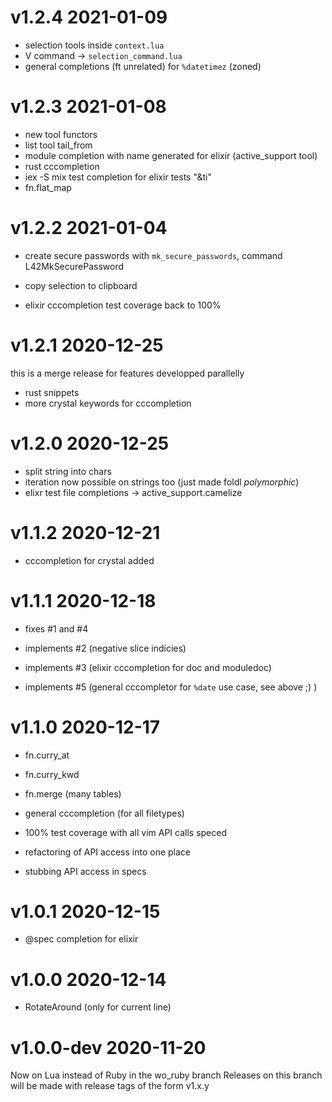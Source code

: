 # v1.2.4  2021-01-09

- selection tools inside `context.lua` 
- V command → `selection_command.lua`
- general completions (ft unrelated) for `%datetimez` (zoned)

# v1.2.3  2021-01-08

- new tool functors
- list tool tail_from
- module completion with name generated for elixir (active_support tool)
- rust cccompletion
- iex -S mix test completion for elixir tests "&ti" 
- fn.flat_map

# v1.2.2  2021-01-04

- create secure passwords with  `mk_secure_passwords`, command L42MkSecurePassword
- copy selection to clipboard

- elixir cccompletion test coverage back to 100%

# v1.2.1  2020-12-25
this is a merge release for features developped parallelly

- rust snippets
- more crystal keywords for cccompletion

# v1.2.0  2020-12-25

- split string into chars
- iteration now possible on strings too (just made foldl _polymorphic_)
- elixr test file completions → active_support.camelize

# v1.1.2  2020-12-21

- cccompletion for crystal added


# v1.1.1  2020-12-18

- fixes #1 and #4

- implements #2 (negative slice indicies)
- implements #3 (elixir cccompletion for doc and moduledoc)
- implements #5 (general cccompletor for `%date` use case, see above ;) )

# v1.1.0  2020-12-17

- fn.curry_at
- fn.curry_kwd
- fn.merge (many tables)

- general cccompletion (for all filetypes)
- 100% test coverage with all vim API calls speced
- refactoring of API access into one place
- stubbing API access in specs

# v1.0.1 2020-12-15

- @spec completion for elixir

# v1.0.0 2020-12-14

- RotateAround (only for current line)

# v1.0.0-dev 2020-11-20
Now on Lua instead of Ruby in the wo_ruby branch
Releases on this branch will be made with release tags of the form v1.x.y
